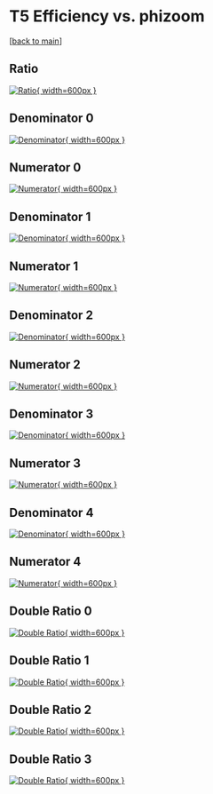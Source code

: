 # T5 Efficiency vs. phizoom

[[back to main](./)]



## Ratio

[![Ratio](../mtv/var/T5_loweta_11_1_eff_phizoom.png){ width=600px }](../mtv/var/T5_loweta_11_1_eff_phizoom.pdf)

## Denominator 0

[![Denominator](../mtv/den/T5_loweta_11_1_eff_phizoom_den0.png){ width=600px }](../mtv/den/T5_loweta_11_1_eff_phizoom_den0.pdf)

## Numerator 0

[![Numerator](../mtv/num/T5_loweta_11_1_eff_phizoom_num0.png){ width=600px }](../mtv/num/T5_loweta_11_1_eff_phizoom_num0.pdf)

## Denominator 1

[![Denominator](../mtv/den/T5_loweta_11_1_eff_phizoom_den1.png){ width=600px }](../mtv/den/T5_loweta_11_1_eff_phizoom_den1.pdf)

## Numerator 1

[![Numerator](../mtv/num/T5_loweta_11_1_eff_phizoom_num1.png){ width=600px }](../mtv/num/T5_loweta_11_1_eff_phizoom_num1.pdf)

## Denominator 2

[![Denominator](../mtv/den/T5_loweta_11_1_eff_phizoom_den2.png){ width=600px }](../mtv/den/T5_loweta_11_1_eff_phizoom_den2.pdf)

## Numerator 2

[![Numerator](../mtv/num/T5_loweta_11_1_eff_phizoom_num2.png){ width=600px }](../mtv/num/T5_loweta_11_1_eff_phizoom_num2.pdf)

## Denominator 3

[![Denominator](../mtv/den/T5_loweta_11_1_eff_phizoom_den3.png){ width=600px }](../mtv/den/T5_loweta_11_1_eff_phizoom_den3.pdf)

## Numerator 3

[![Numerator](../mtv/num/T5_loweta_11_1_eff_phizoom_num3.png){ width=600px }](../mtv/num/T5_loweta_11_1_eff_phizoom_num3.pdf)

## Denominator 4

[![Denominator](../mtv/den/T5_loweta_11_1_eff_phizoom_den4.png){ width=600px }](../mtv/den/T5_loweta_11_1_eff_phizoom_den4.pdf)

## Numerator 4

[![Numerator](../mtv/num/T5_loweta_11_1_eff_phizoom_num4.png){ width=600px }](../mtv/num/T5_loweta_11_1_eff_phizoom_num4.pdf)

## Double Ratio 0

[![Double Ratio](../mtv/ratio/T5_loweta_11_1_eff_phizoom_ratio0.png){ width=600px }](../mtv/ratio/T5_loweta_11_1_eff_phizoom_ratio0.pdf)

## Double Ratio 1

[![Double Ratio](../mtv/ratio/T5_loweta_11_1_eff_phizoom_ratio1.png){ width=600px }](../mtv/ratio/T5_loweta_11_1_eff_phizoom_ratio1.pdf)

## Double Ratio 2

[![Double Ratio](../mtv/ratio/T5_loweta_11_1_eff_phizoom_ratio2.png){ width=600px }](../mtv/ratio/T5_loweta_11_1_eff_phizoom_ratio2.pdf)

## Double Ratio 3

[![Double Ratio](../mtv/ratio/T5_loweta_11_1_eff_phizoom_ratio3.png){ width=600px }](../mtv/ratio/T5_loweta_11_1_eff_phizoom_ratio3.pdf)

